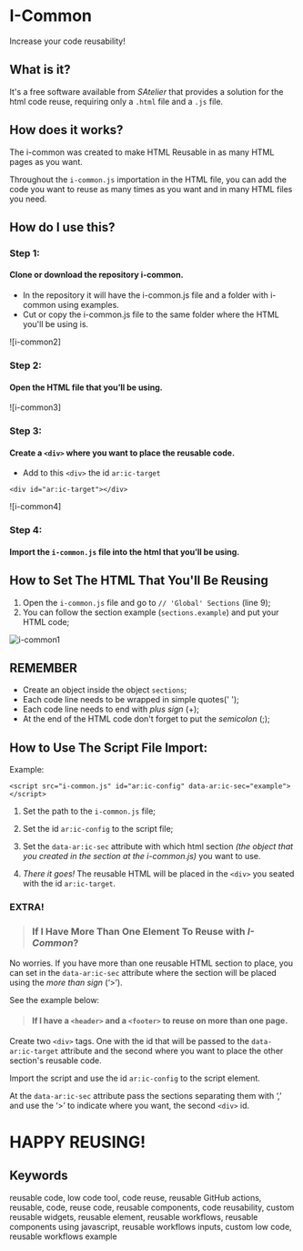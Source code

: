 # I-Common
Increase your code reusability!

## What is it?
It's a free software available from _SAtelier_ that provides a solution for the html code reuse, requiring only a `.html` file and a `.js` file.

## How does it works?

The i-common was created to make HTML Reusable in as many HTML pages as you want.

Throughout the `i-common.js` importation in the HTML file, you can add the code you want to reuse as many times as you want and in many HTML files you need.

## How do I use this?

### Step 1:
#### Clone or download the repository **i-common**.
- In the repository it will have the i-common.js file and a folder with i-common using examples.
- Cut or copy the i-common.js file to the same folder where the HTML you'll be using is.

![i-common2]

### Step 2:
#### Open the HTML file that you’ll be using.

![i-common3]

### Step 3:
#### Create a `<div>` where you want to place the reusable code.
- Add to this `<div>` the id `ar:ic-target`

```<div id="ar:ic-target"></div>```

![i-common4]

### Step 4:
#### Import the `i-common.js` file into the html that you’ll be using.

## How to Set The HTML That You'll Be Reusing

1. Open the `i-common.js` file and go to `// 'Global' Sections` (line 9);
2. You can follow the section example (`sections.example`) and put your HTML code;

![i-common1](https://user-images.githubusercontent.com/106931747/222996809-80d5f740-15ff-4350-8340-107d4b3126f7.PNG)

## **REMEMBER**
- Create an object inside the object `sections`;
- Each code line needs to be wrapped in simple quotes(' ');
- Each code line needs to end with _plus sign_ (+);
- At the end of the HTML code don't forget to put the _semicolon_ (;);

## How to Use The Script File Import:

Example:

```<script src="i-common.js" id="ar:ic-config" data-ar:ic-sec="example"></script>```

1. Set the path to the `i-common.js` file; 

2. Set the id `ar:ic-config` to the script file;

3. Set the `data-ar:ic-sec` attribute with which html section _(the object that you created in the section at the i-common.js)_ you want to use.

3. _There it goes!_ The reusable HTML will be placed in the `<div>` you seated with the id `ar:ic-target`.

### EXTRA!

>### If I Have More Than One Element To Reuse with _I-Common_?

No worries. If you have more than one reusable HTML section to place, you can set in the `data-ar:ic-sec` attribute where the section will be placed using the _more than sign_ (‘>’).

See the example below:

>#### If I have a `<header>` and a `<footer>` to reuse on more than one page.

Create two `<div>` tags. One with the id that will be passed to the `data-ar:ic-target` attribute and the second where you want to place the other section's reusable code.

Import the script and use the id `ar:ic-config` to the script element.

At the `data-ar:ic-sec` attribute pass the sections separating them with ‘,’ and use the ‘>’ to indicate where you want, the second `<div>` id.

# HAPPY REUSING!

## Keywords

reusable code, low code tool, code reuse, reusable GitHub actions, reusable, code, reuse code, reusable components, code reusability, custom reusable widgets, reusable element, reusable workflows, reusable components using javascript, reusable workflows inputs, custom low code, reusable workflows example